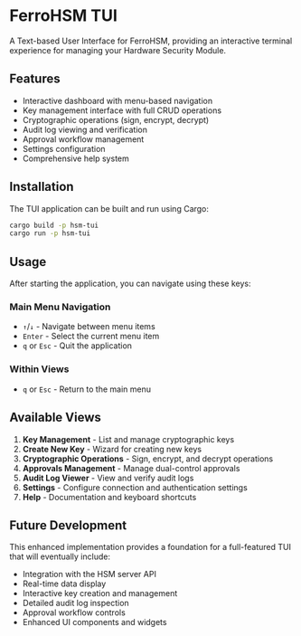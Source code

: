# FerroHSM TUI

A Text-based User Interface for FerroHSM, providing an interactive terminal experience for managing your Hardware Security Module.

## Features

- Interactive dashboard with menu-based navigation
- Key management interface with full CRUD operations
- Cryptographic operations (sign, encrypt, decrypt)
- Audit log viewing and verification
- Approval workflow management
- Settings configuration
- Comprehensive help system

## Installation

The TUI application can be built and run using Cargo:

```bash
cargo build -p hsm-tui
cargo run -p hsm-tui
```

## Usage

After starting the application, you can navigate using these keys:

### Main Menu Navigation
- `↑`/`↓` - Navigate between menu items
- `Enter` - Select the current menu item
- `q` or `Esc` - Quit the application

### Within Views
- `q` or `Esc` - Return to the main menu

## Available Views

1. **Key Management** - List and manage cryptographic keys
2. **Create New Key** - Wizard for creating new keys
3. **Cryptographic Operations** - Sign, encrypt, and decrypt operations
4. **Approvals Management** - Manage dual-control approvals
5. **Audit Log Viewer** - View and verify audit logs
6. **Settings** - Configure connection and authentication settings
7. **Help** - Documentation and keyboard shortcuts

## Future Development

This enhanced implementation provides a foundation for a full-featured TUI that will eventually include:

- Integration with the HSM server API
- Real-time data display
- Interactive key creation and management
- Detailed audit log inspection
- Approval workflow controls
- Enhanced UI components and widgets